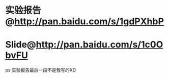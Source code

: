 # 实验报告@http://pan.baidu.com/s/1gdPXhbP

# Slide@http://pan.baidu.com/s/1c0ObvFU

ps 实验报告最后一段不是我写的XD
